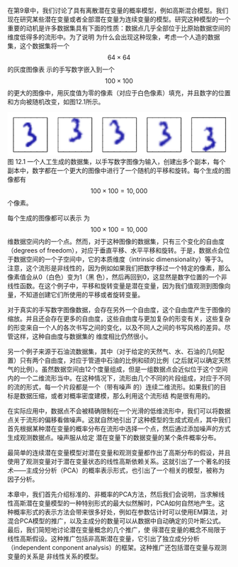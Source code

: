 在第9章中，我们讨论了具有离散潜在变量的概率模型，例如高斯混合模型。我们现在研究某些潜在变量或者全部潜在变量为连续变量的模型。研究这种模型的一个重要的动机是许多数据集具有下面的性质：数据点几乎全部位于比原始数据空间的维度低得多的流形中。为了说明 为什么会出现这种现象，考虑一个人造的数据集，这个数据集将一个$$ 64 \times 64 $$ 的灰度图像表 示的手写数字嵌入到一个$$ 100 \times 100 $$的更大的图像中，用灰度值为零的像素（对应于白色像素）填充，并且数字的位置和方向被随机改变，如图12.1所示。

![图 12-1](images/12_1.png)      
图 12.1 一个人工生成的数据集，以手写数字图像为输入，创建出多个副本，每个副本中，数字都在一个更大的图像中进行了一个随机的平移和旋转。每个生成的图像都有$$ 100 \times 100 = 10,000 $$个像素。

每个生成的图像都可以表示 为$$ 100 \times 100 = 10,000 $$维数据空间内的一个点。然而，对于这种图像的数据集，只有三个变化的自由度（degrees of freedom），对应于垂直平移、水平平移和旋转。于是，数据点会位于数据空间的一个子空间中，它的本质维度（intrinsic dimensionality）等于3。注意，这个流形是非线性的，因为例如如果我们把数字移过一个特定的像素，那么像素值会从0（白色）变为1（黑 色），然后再回到0，这显然是数字位置的一个非线性函数。在这个例子中，平移和旋转变量是潜在变量，因为我们值观测到图像向量，不知道创建它们所使用的平移或者旋转变量。    

对于真实的手写数字图像数据，会存在另外一个自由度，这个自由度产生于图像的缩放。并且还会存在更多的自由度，这些自由度与更加复杂的形变有关，这些复杂的形变来自一个人的各次书写之间的变化，以及不同人之间的书写风格的差异。尽管这样，这种自由度与数据集的 维度相比仍然很小。    

另一个例子来源于石油流数据集，其中（对于给定的天然气、水、石油的几何配置）只有两个自由度，对应于管道中石油的比例和硕的比例（之后就可以确定天然气的比例）。虽然数据空间由12个度量组成，但是一组数据点会近似位于这个空间内的一个二维流形当中。在这种情况下，流形由几个不同的片段组成，对应于不同的流的形式，每一个片段都是一个（带有噪声 的）连续二维流形。如果我们的目标是数据压缩，或者对概率密度建模，那么利用这个流形结 构是很有用的。    

在实际应用中，数据点不会被精确限制在一个光滑的低维流形中，我们可以将数据点关于流形的偏移看做噪声。这就自然地引出了这种模型的生成式观点，其中我们首先根据某种潜在变量的概率分布在流形中选择一个点，然后通过添加噪声的方式生成观测数据点。噪声服从给定 潜在变量下的数据变量的某个条件概率分布。    

最简单的连续潜在变量模型对潜在变量和观测变量都作出了高斯分布的假设，并且使用了观测变量对于潜在变量状态的线性高斯依赖关系。这就引出了一个著名的技术——主成分分析（PCA）的概率表示形式，也引出了一个相关的模型，被称为因子分析。    

本章中，我们首先介绍标准的、非概率的PCA方法，然后我们会说明，当求解线性高斯潜在变量模型的一种特别形式的最大似然解时，PCA如何自然地产生。这种概率形式的表示方法会带来很多好处，例如在参数估计时可以使用EM算法，对混合PCA模型的推广，以及主成分的数量可以从数据中自动确定的贝叶斯公式。最后，我们简短地讨论潜在变量概念的几个推广，使 得潜在变量的概念不局限于线性高斯假设。这种推广包括非高斯潜在变量，它引出了独立成分分析（independent conponent analysis）的框架。这种推广还包括潜在变量与观测变量的关系是 非线性关系的模型。
